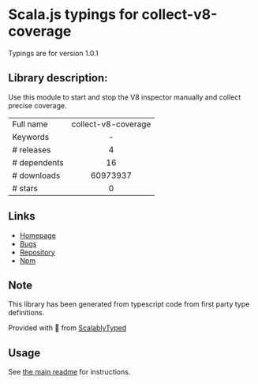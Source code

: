 
# Scala.js typings for collect-v8-coverage

Typings are for version 1.0.1

## Library description:
Use this module to start and stop the V8 inspector manually and collect precise coverage.

|                    |                 |
| ------------------ | :-------------: |
| Full name          | collect-v8-coverage |
| Keywords           | - |
| # releases         | 4 |
| # dependents       | 16 |
| # downloads        | 60973937 |
| # stars            | 0 |

## Links
- [Homepage](https://github.com/SimenB/collect-v8-coverage#readme)
- [Bugs](https://github.com/SimenB/collect-v8-coverage/issues)
- [Repository](https://github.com/SimenB/collect-v8-coverage)
- [Npm](https://www.npmjs.com/package/collect-v8-coverage)
    


## Note
This library has been generated from typescript code from first party type definitions.

Provided with :purple_heart: from [ScalablyTyped](https://github.com/oyvindberg/ScalablyTyped)

## Usage
See [the main readme](../../readme.md) for instructions.


